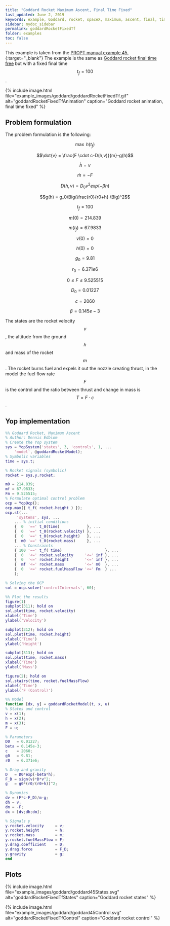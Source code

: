 ```yaml
---
title: "Goddard Rocket Maximum Ascent, Final Time Fixed"
last_updated: June 2, 2019
keywords: example, Goddard, rocket, spaceX, maximum, ascent, final, time, fixed, tf, NASA, space
sidebar: mydoc_sidebar
permalink: goddardRocketFixedTf
folder: examples
toc: false
---
```


This example is taken from the [PROPT manual example 45.](https://tomopt.com/docs/propt/tomlab_propt046.php){:target="_blank"}
The example is the same as [Goddard rocket final time free](goddardRocketFreeTf) but with a fixed final time $$t_f = 100$$.

{% include image.html file="example_images/goddard/goddardRocketFixedTf.gif" alt="goddardRocketFixedTfAnimation" caption="Goddard rocket animation, final time fixed" %}

## Problem formulation
The problem formulation is the following:

$$\max \: h(t_{f})$$

$$\dot{v} = \frac{F \cdot c-D(h,v)}{m}-g(h)$$

$$\dot{h} = v$$

$$\dot{m} = - F$$

$$D(h,v) = D_0 v^2 exp( -\beta h )$$

$$g(h) = g_0\Big(\frac{r0}{r0+h} \Big)^2$$

$$t_f = 100$$

$$m(0) = 214.839$$

$$m(t_f) = 67.9833$$

$$v(0) = 0$$

$$h(0) = 0$$

$$g_0 = 9.81$$

$$r_0 = 6.371e6$$

$$0 \leq F \leq 9.525515$$

$$D_0 = 0.01227$$

$$c = 2060$$

$$\beta = 0.145e-3$$

The states are the rocket velocity $$v$$, the altitude from the ground $$h$$ and mass of the rocket $$m$$. The rocket burns fuel and expels it out the nozzle creating thrust, in the model the fuel flow rate $$F$$ is the control and the ratio between thrust and change in mass is $$T = F \cdot c$$.


## Yop implementation

```matlab
%% Goddard Rocket, Maximum Ascent
% Author: Dennis Edblom
% Create the Yop system
sys = YopSystem('states', 3, 'controls', 1, ...
    'model', @goddardRocketModel);
% Symbolic variables
time = sys.t;

% Rocket signals (symbolic)
rocket = sys.y.rocket;

m0 = 214.839;
mf = 67.9833;
Fm = 9.525515;
% Formulate optimal control problem
ocp = YopOcp();
ocp.max({ t_f( rocket.height ) });
ocp.st(...
     'systems', sys, ...
    ... % initial conditions
    {  0  '==' t_0(time)            }, ...
    {  0  '==' t_0(rocket.velocity) }, ...
    {  0  '==' t_0(rocket.height)   }, ...
    {  m0 '==' t_0(rocket.mass)     }, ...
    ... % Constraints
    { 100 '==' t_f( time)                   }, ...
    {  0  '<=' rocket.velocity     '<=' inf }, ...
    {  0  '<=' rocket.height       '<=' inf }, ...
    {  mf '<=' rocket.mass         '<=' m0  }, ...
    {  0  '<=' rocket.fuelMassFlow '<=' Fm  } ...
    );

% Solving the OCP
sol = ocp.solve('controlIntervals', 60);

%% Plot the results
figure(1)
subplot(311); hold on
sol.plot(time, rocket.velocity)
xlabel('Time')
ylabel('Velocity')

subplot(312); hold on
sol.plot(time, rocket.height)
xlabel('Time')
ylabel('Height')

subplot(313); hold on
sol.plot(time, rocket.mass)
xlabel('Time')
ylabel('Mass')

figure(2); hold on
sol.stairs(time, rocket.fuelMassFlow)
xlabel('Time')
ylabel('F (Control)')

%% Model
function [dx, y] = goddardRocketModel(t, x, u)
% States and control
v = x(1);
h = x(2);
m = x(3);
F = u;

% Parameters
D0   = 0.01227;
beta = 0.145e-3;
c    = 2060;
g0   = 9.81;
r0   = 6.371e6;

% Drag and gravity
D   = D0*exp(-beta*h);
F_D = sign(v)*D*v^2;
g   = g0*(r0/(r0+h))^2;

% Dynamics
dv = (F*c-F_D)/m-g;
dh = v;
dm = -F;
dx = [dv;dh;dm];

% Signals y
y.rocket.velocity     = v;
y.rocket.height       = h;
y.rocket.mass         = m;
y.rocket.fuelMassFlow = F;
y.drag.coefficient    = D;
y.drag.force          = F_D;
y.gravity             = g;
end
```

## Plots

{% include image.html file="example_images/goddard/goddard45States.svg" alt="goddardRocketFixedTfStates" caption="Goddard rocket states" %}

{% include image.html file="example_images/goddard/goddard45Control.svg" alt="goddardRocketFixedTfControl" caption="Goddard rocket control" %}
